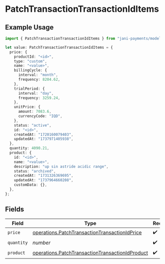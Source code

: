 # PatchTransactionTransactionIdItems

## Example Usage

```typescript
import { PatchTransactionTransactionIdItems } from "jani-payments/models/operations";

let value: PatchTransactionTransactionIdItems = {
  price: {
    productId: "<id>",
    type: "custom",
    name: "<value>",
    billingCycle: {
      interval: "month",
      frequency: 8204.62,
    },
    trialPeriod: {
      interval: "day",
      frequency: 3259.24,
    },
    unitPrice: {
      amount: 7083.6,
      currencyCode: "IQD",
    },
    status: "active",
    id: "<id>",
    createdAt: "1720160079403",
    updatedAt: "1737971405938",
  },
  quantity: 4090.21,
  product: {
    id: "<id>",
    name: "<value>",
    description: "up sin astride acidic range",
    status: "archived",
    createdAt: "1731326369695",
    updatedAt: "1737964660208",
    customData: {},
  },
};
```

## Fields

| Field                                                                                                              | Type                                                                                                               | Required                                                                                                           | Description                                                                                                        |
| ------------------------------------------------------------------------------------------------------------------ | ------------------------------------------------------------------------------------------------------------------ | ------------------------------------------------------------------------------------------------------------------ | ------------------------------------------------------------------------------------------------------------------ |
| `price`                                                                                                            | [operations.PatchTransactionTransactionIdPrice](../../models/operations/patchtransactiontransactionidprice.md)     | :heavy_check_mark:                                                                                                 | N/A                                                                                                                |
| `quantity`                                                                                                         | *number*                                                                                                           | :heavy_check_mark:                                                                                                 | N/A                                                                                                                |
| `product`                                                                                                          | [operations.PatchTransactionTransactionIdProduct](../../models/operations/patchtransactiontransactionidproduct.md) | :heavy_check_mark:                                                                                                 | N/A                                                                                                                |